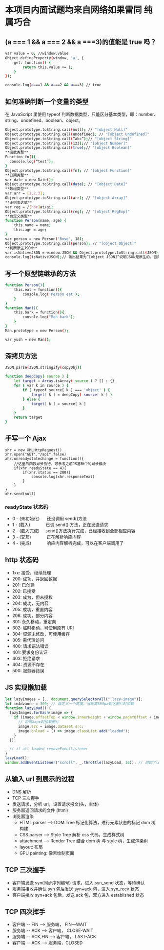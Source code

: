 # 本项目内面试题均来自网络如果雷同 纯属巧合

## (a === 1 && a === 2 && a ===3)的值能是 true 吗？

```bash
var value = 0; //window.value
Object.defineProperty(window, 'a', {
    get: function() {
        return this.value += 1;
    }
});

console.log(a===1 && a===2 && a===3) // true
```

## 如何准确判断一个变量的类型

在 JavaScript 里使用 typeof 判断数据类型，只能区分基本类型，即：number、string、undefined、boolean、object。

```bash
Object.prototype.toString.call(null); // "[object Null]"
Object.prototype.toString.call(undefined); // "[object Undefined]"
Object.prototype.toString.call(“abc”);// "[object String]"
Object.prototype.toString.call(123);// "[object Number]"
Object.prototype.toString.call(true);// "[object Boolean]"
**函数类型**
Function fn(){
  console.log(“test”);
}
Object.prototype.toString.call(fn); // "[object Function]"
**日期类型**
var date = new Date();
Object.prototype.toString.call(date); // "[object Date]"
**数组类型**
var arr = [1,2,3];
Object.prototype.toString.call(arr); // "[object Array]"
**正则表达式**
var reg = /[hbc]at/gi;
Object.prototype.toString.call(reg); // "[object RegExp]"
**自定义类型**
function Person(name, age) {
    this.name = name;
    this.age = age;
}
var person = new Person("Rose", 18);
Object.prototype.toString.call(person); // "[object Object]"
**判断原生JSON**
var isNativeJSON = window.JSON && Object.prototype.toString.call(JSON);
console.log(isNativeJSON);// 输出结果为”[object JSON]”说明JSON是原生的，否则不是；
```

## 写一个原型链继承的方法

```bash
function Person(){
    this.eat = function(){
        console.log('Person eat');
    }
}
function Man(){
    this.bark = function(){
        console.log("Man bark");
    }
}
Man.prototype = new Person();

var yush = new Man();
```

## 深拷贝方法

```bash
JSON.parse(JSON.stringify(copyObj))
```

```bash
function deepCopy( source ) {
    let target = Array.isArray( source ) ? [] : {}
    for ( var k in source ) {
        if ( typeof source[ k ] === 'object' ) {
            target[ k ] = deepCopy( source[ k ] )
        } else {
            target[ k ] = source[ k ]
        }
    }
    return target
}
```

## 手写一个 Ajax

```bashvar
xhr = new XMLHttpRequest()
xhr.open("GET","/api",false)
xhr.onreadystatechange = function(){
    //这里的函数异步执行，可参考之前JS基础中的异步模块
    if(xhr.readyState == 4){
        if(xhr.status == 200){
            console.log(xhr.responseText)
        }
    }
}
xhr.send(null)
```

### readyState 状态码

- 0 - (未初始化)      还没调用 send()方法
- 1 - (载入)             已调 send() 方法，正在发送请求
- 2 - (载入完成)     send()方法执行完成，已经接收到全部相应内容
- 3 - (交互)             正在解析响应内容
- 4 - (完成)             响应内容解析完成，可以在客户端调用了

## http 状态码

- 1xx: 接受，继续处理
- 200: 成功，并返回数据
- 201: 已创建
- 202: 已接受
- 203: 成为，但未授权
- 204: 成功，无内容
- 205: 成功，重置内容
- 206: 成功，部分内容
- 301: 永久移动，重定向
- 302: 临时移动，可使用原有 URI
- 304: 资源未修改，可使用缓存
- 305: 需代理访问
- 400: 请求语法错误
- 401: 要求身份认证
- 403: 拒绝请求
- 404: 资源不存在
- 500: 服务器错误

## JS 实现懒加载

```javascript
let lazyImages = [...document.querySelectorAll(".lazy-image")];
let inAdvance = 300; // 自定义一个高度，当距离300px到达图片时加载
function lazyLoad() {
  lazyImages.forEach(image => {
    if (image.offsetTop < window.innerHeight + window.pageYOffset + inAdvance) {
      // 距离xxpx时加载图片
      image.src = image.dataset.src;
      image.onload = () => image.classList.add("loaded");
    }
  });

  // if all loaded removeEventListener
}
lazyLoad();
window.addEventListener("scroll", _.throttle(lazyLoad, 16)); // 用到了lodash的节流函数
```

## 从输入 url 到展示的过程

- DNS 解析
- TCP 三次握手
- 发送请求，分析 url，设置请求报文(头，主体)
- 服务器返回请求的文件 (html)
- 浏览器渲染
  - HTML parser --> DOM Tree 标记化算法，进行元素状态的标记 dom 树构建
  - CSS parser --> Style Tree 解析 css 代码，生成样式树
  - attachment --> Render Tree 结合 dom 树 与 style 树，生成渲染树
  - layout: 布局
  - GPU painting: 像素绘制页面

## TCP 三次握手

- 客户端发送 syn(同步序列编号) 请求，进入 syn_send 状态，等待确认
- 服务端接收并确认 syn 包后发送 syn+ack 包，进入 syn_recv 状态
- 客户端接收 syn+ack 包后，发送 ack 包，双方进入 established 状态

## TCP 四次挥手

- 客户端 -- FIN --> 服务端， FIN—WAIT
- 服务端 -- ACK --> 客户端， CLOSE-WAIT
- 服务端 -- ACK,FIN --> 客户端， LAST-ACK
- 客户端 -- ACK --> 服务端，CLOSED
